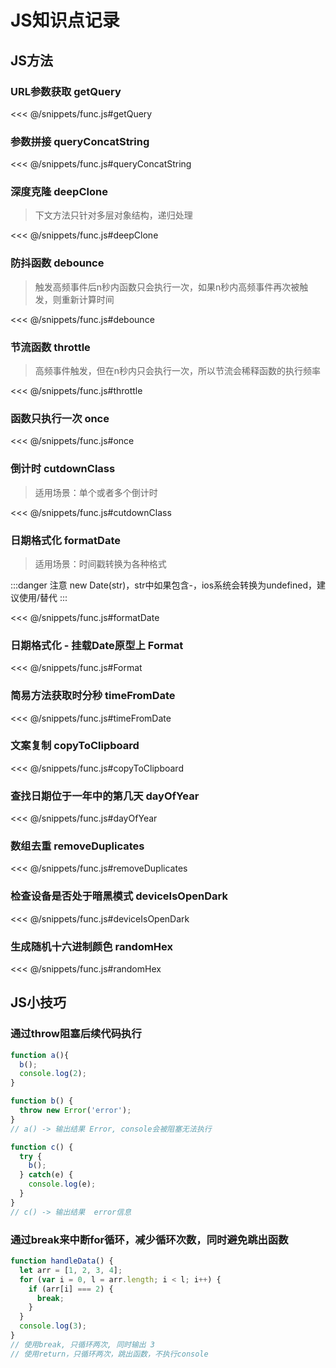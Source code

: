 
# JS知识点记录

## JS方法

### URL参数获取 getQuery

<<< @/snippets/func.js#getQuery

### 参数拼接 queryConcatString

<<< @/snippets/func.js#queryConcatString

### 深度克隆 deepClone

> 下文方法只针对多层对象结构，递归处理

<<< @/snippets/func.js#deepClone

### 防抖函数 debounce

> 触发高频事件后n秒内函数只会执行一次，如果n秒内高频事件再次被触发，则重新计算时间

<<< @/snippets/func.js#debounce

### 节流函数 throttle

> 高频事件触发，但在n秒内只会执行一次，所以节流会稀释函数的执行频率

<<< @/snippets/func.js#throttle

### 函数只执行一次 once

<<< @/snippets/func.js#once


### 倒计时 cutdownClass

> 适用场景：单个或者多个倒计时

<<< @/snippets/func.js#cutdownClass

### 日期格式化 formatDate

> 适用场景：时间戳转换为各种格式

:::danger 注意
new Date(str)，str中如果包含-，ios系统会转换为undefined，建议使用/替代
:::

<<< @/snippets/func.js#formatDate

### 日期格式化 - 挂载Date原型上 Format

<<< @/snippets/func.js#Format

### 简易方法获取时分秒 timeFromDate

<<< @/snippets/func.js#timeFromDate

### 文案复制 copyToClipboard

<<< @/snippets/func.js#copyToClipboard

### 查找日期位于一年中的第几天 dayOfYear

<<< @/snippets/func.js#dayOfYear

### 数组去重 removeDuplicates

<<< @/snippets/func.js#removeDuplicates

### 检查设备是否处于暗黑模式 deviceIsOpenDark

<<< @/snippets/func.js#deviceIsOpenDark

### 生成随机十六进制颜色 randomHex

<<< @/snippets/func.js#randomHex


## JS小技巧

### 通过throw阻塞后续代码执行

```js
function a(){
  b();
  console.log(2);
}

function b() {
  throw new Error('error');
}
// a() -> 输出结果 Error, console会被阻塞无法执行

function c() {
  try {
    b();
  } catch(e) {
    console.log(e);
  }
}
// c() -> 输出结果  error信息
```

### 通过break来中断for循环，减少循环次数，同时避免跳出函数

```js
function handleData() {
  let arr = [1, 2, 3, 4];
  for (var i = 0, l = arr.length; i < l; i++) {
    if (arr[i] === 2) {
      break;
    }
  }
  console.log(3);
}
// 使用break, 只循环两次, 同时输出 3
// 使用return，只循环两次，跳出函数，不执行console
```